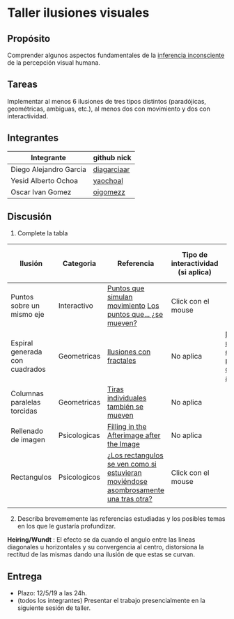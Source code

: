 # Taller ilusiones visuales

## Propósito

Comprender algunos aspectos fundamentales de la [inferencia inconsciente](https://github.com/VisualComputing/Cognitive) de la percepción visual humana.

## Tareas

Implementar al menos 6 ilusiones de tres tipos distintos (paradójicas, geométricas, ambiguas, etc.), al menos dos con movimiento y dos con interactividad.

## Integrantes

|       Integrante      |                 github nick                   |
|-----------------------|-----------------------------------------------|
| Diego Alejandro Garcia| [diagarciaar](https://github.com/diagarciaar) |
| Yesid Alberto Ochoa   | [yaochoal](https://github.com/yaochoal)       |
| Oscar Ivan Gomez      | [oigomezz](https://github.com/oigomezz)       |


## Discusión

1. Complete la tabla

| 		Ilusión			        |  Categoria   | Referencia | Tipo de interactividad (si aplica) | URL código base (si aplica) |
|-------------------------------|--------------|------------|------------------------------------|-----------------------------|
| Puntos sobre un mismo eje     | Interactivo  |[Puntos que simulan movimiento](https://www.lagranimprenta.es/blog/ilusion-visual-puntos-en-circulo.html) [Los puntos que... ¿se mueven?](https://magnet.xataka.com/ciencia/13-ilusiones-visuales-que-haran-que-tu-cabeza-explote)| Click con el mouse                                    |                             |
| Espiral generada con cuadrados| Geometricas  |[Ilusiones con fractales](http://www.opticalillusionsportal.com/55-mind-blasting-fractal-illusions/)            | No aplica                                 |  [Dibujar una espiral partiendo del punto anterior](http://dunadigital.com/processing/2013/08/03/dibujar-una-espiral-partiendo-del-ejemplo-anterior/)  |
| Columnas paralelas torcidas   | Geometricas  |[Tiras individuales también se mueven](https://marcianosmx.com/11-ilusiones-opticas-que-te-sacudiran-el-cerebro/)           | No aplica                                   |                             |
| Rellenado de imagen  | Psicologicas | [Filling in the Afterimage after the Image](http://illusionoftheyear.com/2008/05/filling-in-the-afterimage-after-the-image/)  |  No aplica |                             |
| Rectangulos | Psicologicos | [¿Los rectangulos se ven como si estuvieran moviéndose asombrosamente una tras otra?](http://www.flexyourbrain.com/best-optical-illusions/) | Click con el mouse |                             |
|                               |              |            |                                    |                             |

2. Describa brevememente las referencias estudiadas y los posibles temas en los que le gustaría profundizar.


**Heiring/Wundt** : El efecto se da cuando el angulo entre las lineas diagonales u horizontales y su convergencia al centro, distorsiona la rectitud de las mismas dando una ilusión de que estas se curvan.

## Entrega

* Plazo: 12/5/19 a las 24h.
* (todos los integrantes) Presentar el trabajo presencialmente en la siguiente sesión de taller.
